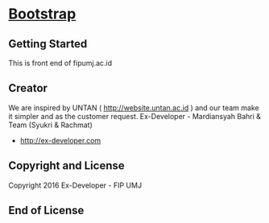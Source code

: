 # [Bootstrap](http://getbootstrap.com)

## Getting Started

This is front end of fipumj.ac.id

## Creator

We are inspired by UNTAN ( http://website.untan.ac.id ) and our team make it simpler and as the customer request.
Ex-Developer - Mardiansyah Bahri & Team (Syukri & Rachmat)

* http://ex-developer.com


## Copyright and License

Copyright 2016 Ex-Developer - FIP UMJ

## End of License